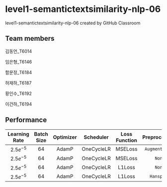 # level1-semantictextsimilarity-nlp-06
level1-semantictextsimilarity-nlp-06 created by GitHub Classroom

## Team members

김동언_T6014

임은형_T6146

함문정_T6184

허재하_T6187

황인수_T6192

이건하_T6194


## Performance



| **Learning Rate** | **Batch Size** | **Optimizer** | **Scheduler** | **Loss Function**| **Preprocessing**|**Performance**|
|:--------:|:--------:|:--------:|:--------:|:--------:|:--------:|:--------:|
|$2.5e^{-5}$|64|AdamP|OneCycleLR|MSELoss|`Augmentation`|0.917|
|$2.5e^{-5}$|64|AdamP|OneCycleLR|MSELoss|`None`|0.913|
|$2.5e^{-5}$|64|AdamP|OneCycleLR|L1Loss|`None`|0.921|
|$2.5e^{-5}$|64|AdamP|OneCycleLR|L1Loss|`Hanspell`|0.915|
